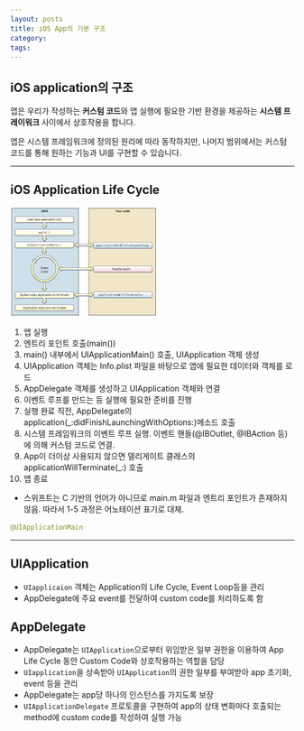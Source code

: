 ```yaml
---
layout: posts
title: iOS App의 기본 구조
category: 
tags: 
---
```

## iOS application의 구조
앱은 우리가 작성하는 **커스텀 코드**와 앱 실행에 필요한 기반 환경을 제공하는 **시스템 프레이워크** 사이에서 상호작용을 합니다.


앱은 시스템 프레임워크에 정의된 원리에 따라 동작하지만, 나머지 범위에서는 커스텀 코드를 통해 원하는 기능과 UI를 구현할 수 있습니다.

---
## iOS Application Life Cycle

![applifecycle](../resource/lifecycle.jpg)

1. 앱 실행
2. 엔트리 포인트 호출(main())
3. main() 내부에서 UIApplicationMain() 호출, UIApplication 객체 생성
4. UIApplication 객체는 Info.plist 파일을 바탕으로 앱에 필요한 데이터와 객체를 로드
5. AppDelegate 객체를 생성하고 UIApplication 객체와 연결
6. 이벤트 루프를 만드는 등 실행에 필요한 준비를 진행
7. 실행 완료 직전, AppDelegate의 application(_:didFinishLaunchingWithOptions:)메소드 호출
8. 시스템 프레임워크의 이벤트 루프 실행. 이벤트 핸들(@IBOutlet, @IBAction 등)에 의해 커스텀 코드로 연결.
9. App이 더이상 사용되지 않으면 델리게이트 클래스의 applicationWillTerminate(_:) 호출
10. 앱 종료

* 스위프트는 C 기반의 언어가 아니므로 main.m 파일과 엔트리 포인트가 존재하지 않음. 따라서 1-5 과정은 어노테이션 표기로 대체.
```swift
@UIApplicationMain
```


---
## UIApplication
* `UIapplicaion` 객체는 Application의 Life Cycle, Event Loop등을 관리
* AppDelegate에 주요 event를 전달하여 custom code를 처리하도록 함


## AppDelegate
* AppDelegate는 `UIApplication`으로부터 위임받은 일부 권한을 이용하여 App Life Cycle 동안 Custom Code와 상호작용하는 역할을 담당
* `UIapplication`을 상속받아 `UIApplication`의 권한 일부를 부여받아 app 초기화, event 등을 관리
* AppDelegate는 app당 하나의 인스턴스를 가지도록 보장
* `UIApplicationDelegate` 프로토콜을 구현하여 app의 상태 변화마다 호출되는 method에 custom code를 작성하여 실행 가능

